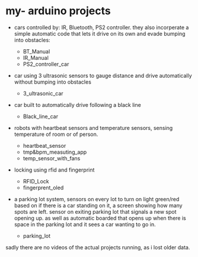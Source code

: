 # my- arduino projects

* cars controlled by: IR, Bluetooth, PS2 controller. they also incorperate a simple automatic code that lets it drive on its own and evade bumping into obstacles:
    - BT_Manual
    - IR_Manual
    - PS2_controller_car

* car using 3 ultrasonic sensors to gauge distance and drive automatically without bumping into obstacles
    - 3_ultrasonic_car

* car built to automatically drive following a black line
    - Black_line_car

* robots with heartbeat sensors and temperature sensors, sensing temperature of room or of person.
    - heartbeat_sensor
    - tmp&bpm_measuting_app
    - temp_sensor_with_fans
 
 
* locking using rfid and fingerprint
    - RFID_Lock
    - fingerprent_oled
    
* a parking lot system, sensors on every lot to turn on light green/red based on if there is a car standing on it, a screen showing how many spots are left. sensor on exiting parking lot that signals a new spot opening up. as well as automatic boarded that opens up when there is space in the parking lot and it sees a car wanting to go in.
    - parking_lot



sadly there are no videos of the actual projects running, as i lost older data.
